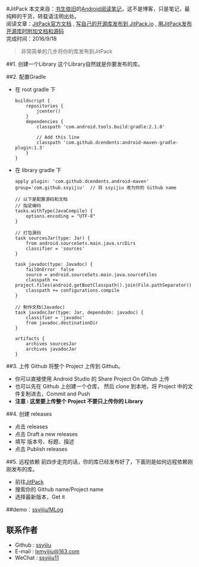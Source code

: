 #JitPack
本文来自：[书生依旧](https://github.com/ssyijiu)的[Android阅读笔记](https://github.com/ssyijiu/Android-ReadingNotes)，这不是博客，只是笔记，最纯粹的干货，转载请注明出处。     
阅读文章：[JitPack官方文档](https://jitpack.io/docs/ANDROID/)  , [写自己的开源库发布到 JitPack.io](http://icodeyou.com/2015/12/23/2015-12-23-AndroidLibraryJitPack/)  , [用JitPack发布开源库时附加文档和源码](http://www.gcssloop.com/course/jitpack-sources-javadoc/?utm_source=tuicool&utm_medium=referral)  
完成时间：2016/9/18

> 非常简单的几步将你的库发布到JitPack

##1. 创建一个Library
这个Library自然就是你要发布的库。

##2. 配置Gradle
- 在 root gradle 下
    ```
    buildscript {
        repositories {
            jcenter()
        }
        dependencies {
            classpath 'com.android.tools.build:gradle:2.1.0'
            
            // Add this line
            classpath 'com.github.dcendents:android-maven-gradle-plugin:1.3'
        }
    }
    ```
- 在 library gradle 下
    ```
    apply plugin: 'com.github.dcendents.android-maven'
    group='com.github.ssyijiu'  // 将 ssyijiu 改为你的 Github name
    
    // 以下是配置源码和文档
    // 指定编码
    tasks.withType(JavaCompile) {
        options.encoding = "UTF-8"
    }

    // 打包源码
    task sourcesJar(type: Jar) {
        from android.sourceSets.main.java.srcDirs
        classifier = 'sources'
    }
    
    task javadoc(type: Javadoc) {
        failOnError  false
        source = android.sourceSets.main.java.sourceFiles
        classpath += project.files(android.getBootClasspath().join(File.pathSeparator))
        classpath += configurations.compile
    }
    
    // 制作文档(Javadoc)
    task javadocJar(type: Jar, dependsOn: javadoc) {
        classifier = 'javadoc'
        from javadoc.destinationDir
    }
    
    artifacts {
        archives sourcesJar
        archives javadocJar
    }
    ```

##3. 上传 Github
将整个 Project   上传到 Github。 
- 你可以直接使用 Android Studio 的 Share Project  On Github 上传
- 也可以先在 Github 上创建一个仓库， 然后 clone 到本地，将 Project 中的文件复制进去，Commit and Push 
- **注意 : 这里要上传整个 Project 不要只上传你的 Library**

##4. 创建 releases
- 点击 releases
- 点击 Draft a new releases
- 填写 版本号、标题、描述
- 点击 Publish releases

##5. 远程依赖
前四步走完的话，你的库已经发布好了，下面则是如何远程依赖刚刚发布的库。
- 前往[JitPack](https://jitpack.io/)
- 搜索你的 Github name/Project name
- 选择最新版本，Get it

##demo：[ssyijiu/MLog](https://github.com/ssyijiu/MLog)

## 联系作者
- Github : [ssyijiu](https://github.com/ssyijiu)
- E-mail : lxmyijiu@163.com
- WeChat : [ssyijiu11](http://obe5pxv6t.bkt.clouddn.com/weixin.jpg)